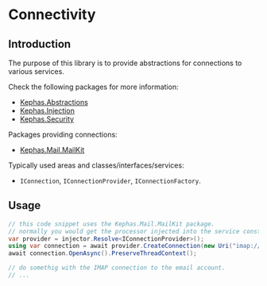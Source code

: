 # Connectivity

## Introduction

The purpose of this library is to provide abstractions for connections to various services.

Check the following packages for more information:
* [Kephas.Abstractions](https://www.nuget.org/packages/Kephas.Abstractions)
* [Kephas.Injection](https://www.nuget.org/packages/Kephas.Injection)
* [Kephas.Security](https://www.nuget.org/packages/Kephas.Security)

Packages providing connections:
* [Kephas.Mail.MailKit](https://www.nuget.org/packages/Kephas.Mail.MailKit)

Typically used areas and classes/interfaces/services:
* ```IConnection```, ```IConnectionProvider```, ```IConnectionFactory```.

## Usage

```C#
// this code snippet uses the Kephas.Mail.MailKit package. 
// normally you would get the processor injected into the service constructor.
var provider = injector.Resolve<IConnectionProvider>();
using var connection = await provider.CreateConnection(new Uri("imap://my.server.com:993/john.doe"), new UserClearTextPasswordCredentials("john", "doe"));
await connection.OpenAsync().PreserveThreadContext();

// do somethig with the IMAP connection to the email account.
// ...

```
